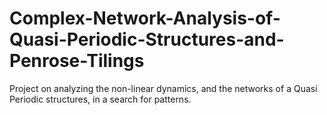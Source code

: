 # Complex-Network-Analysis-of-Quasi-Periodic-Structures-and-Penrose-Tilings
Project on analyzing the non-linear dynamics, and the networks of a Quasi Periodic structures, in a search for patterns. 
